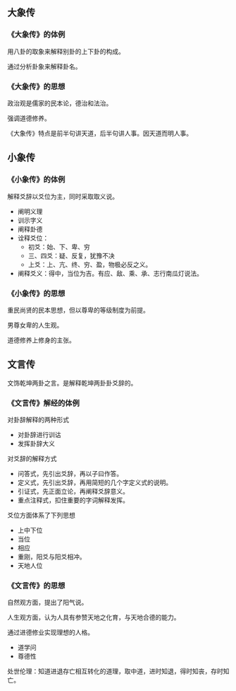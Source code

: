 
## 大象传

### 《大象传》的体例

用八卦的取象来解释别卦的上下卦的构成。

通过分析卦象来解释卦名。


### 《大象传》的思想

政治观是儒家的民本论，德治和法治。

强调道德修养。

《大象传》特点是前半句讲天道，后半句讲人事。因天道而明人事。

## 小象传

### 《小象传》的体例

解释爻辞以爻位为主，同时采取取义说。
+ 阐明义理
+ 训示字义
+ 阐释卦德
+ 诠释爻位：
  - 初爻：始、下、卑、穷
  - 三、四爻：疑、反复，犹豫不决
  - 上爻：上、亢、终、穷、盈，物极必反之义。
+ 阐释爻义：得中，当位为吉。有应、敌、乘、承、志行南瓜灯说法。



### 《小象传》的思想

重民尚贤的民本思想，但以尊卑的等级制度为前提。

男尊女卑的人生观。

道德修养上修身的主张。

## 文言传

文饰乾坤两卦之言。是解释乾坤两卦卦爻辞的。

### 《文言传》解经的体例

对卦辞解释的两种形式
+ 对卦辞进行训诂
+ 发挥卦辞大义

对爻辞的解释方式
+ 问答式，先引出爻辞，再以子曰作答。
+ 定义式，先引出爻辞，再用简短的几个字定义式的说明。
+ 引证式，先正面立论，再阐释爻辞意义。
+ 重点注释式，扣住重要的字词解释发挥。

爻位方面体系了下列思想
+ 上中下位
+ 当位
+ 相应
+ 重刚，阳爻与阳爻相冲。
+ 天地人位


### 《文言传》的思想


自然观方面，提出了阳气说。

人生观方面，认为人具有参赞天地之化育，与天地合德的能力。

通过进德修业实现理想的人格。
+ 道学问
+ 尊德性

处世伦理：知道进退存亡相互转化的道理，取中道，进时知退，得时知丧，存时知亡。


